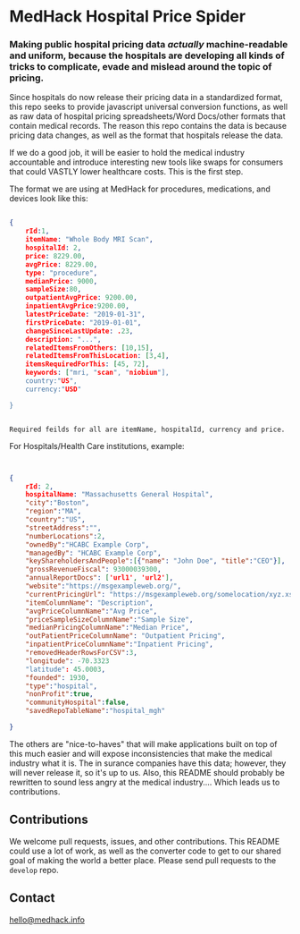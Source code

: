 # MedHack Hospital Price Spider

### Making public hospital pricing data *actually* machine-readable and uniform, because the hospitals are developing all kinds of tricks to complicate, evade and mislead around the topic of pricing.

Since hospitals do now release their pricing data in a standardized format, this repo seeks to provide javascript universal conversion functions, as well as raw data of hospital pricing spreadsheets/Word Docs/other formats that contain medical records. The reason this repo contains the data is because pricing data changes, as well as the format that hospitals release the data.

If we do a good job, it will be easier to hold the medical industry accountable and introduce interesting new tools like swaps for consumers that could VASTLY lower healthcare costs. This is the first step.

The format we are using at MedHack for procedures, medications, and devices look like this:

```json

{
	rId:1,
	itemName: "Whole Body MRI Scan",
	hospitalId: 2,
	price: 8229.00,
	avgPrice: 8229.00,
	type: "procedure",
	medianPrice: 9000,
	sampleSize:80,
	outpatientAvgPrice: 9200.00,
	inpatientAvgPrice:9200.00,
	latestPriceDate: "2019-01-31",
	firstPriceDate: "2019-01-01",
	changeSinceLastUpdate: .23,
	description: "...",
	relatedItemsFromOthers: [10,15],
	relatedItemsFromThisLocation: [3,4],
	itemsRequiredForThis: [45, 72],
	keywords: ["mri, "scan", "niobium"],
	country:"US",
	currency:"USD"

}



```

`Required feilds for all are itemName, hospitalId, currency and price.`


For Hospitals/Health Care institutions, example:

```json


{
	rId: 2,
	hospitalName: "Massachusetts General Hospital",
	"city":"Boston",
	"region":"MA",
	"country":"US",
	"streetAddress":"",
	"numberLocations":2,
	"ownedBy":"HCABC Example Corp",
	"managedBy": "HCABC Example Corp",
	"keyShareholdersAndPeople":[{"name": "John Doe", "title":"CEO"}],
	"grossRevenueFiscal": 93000039300,
	"annualReportDocs": ['url1', 'url2'],
	"website":"https://msgexampleweb.org/",
	"currentPricingUrl": "https://msgexampleweb.org/somelocation/xyz.xsl",
	"itemColumnName": "Description",
	"avgPriceColumnName":"Avg Price",
	"priceSampleSizeColumnName":"Sample Size",
	"medianPricingColumnName":"Median Price",
	"outPatientPriceColumnName": "Outpatient Pricing",
	"inpatientPriceColumnName":"Inpatient Pricing",
	"removedHeaderRowsForCSV":3,
	"longitude": -70.3323
	"latitude": 45.0003,
	"founded": 1930,
	"type":"hospital",
	"nonProfit":true,
	"communityHospital":false,
	"savedRepoTableName":"hospital_mgh"

}

```






The others are "nice-to-haves" that will make applications built on top of this much easier and will expose inconsistencies that make the medical industry what it is. The in surance companies have this data; however, they will never release it, so it's up to us. Also, this README should probably be rewritten to sound less angry at the medical industry.... Which leads us to contributions.


## Contributions 

We welcome pull requests, issues, and other contributions. This README could use a lot of work, as well as the converter code to get to our shared goal of making the world a better place. Please send pull requests to the `develop` repo.

## Contact

hello@medhack.info

